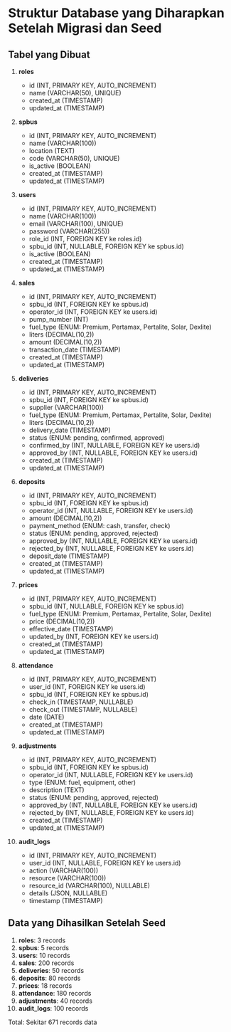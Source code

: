 # Struktur Database yang Diharapkan Setelah Migrasi dan Seed

## Tabel yang Dibuat

1. **roles**
   - id (INT, PRIMARY KEY, AUTO_INCREMENT)
   - name (VARCHAR(50), UNIQUE)
   - created_at (TIMESTAMP)
   - updated_at (TIMESTAMP)

2. **spbus**
   - id (INT, PRIMARY KEY, AUTO_INCREMENT)
   - name (VARCHAR(100))
   - location (TEXT)
   - code (VARCHAR(50), UNIQUE)
   - is_active (BOOLEAN)
   - created_at (TIMESTAMP)
   - updated_at (TIMESTAMP)

3. **users**
   - id (INT, PRIMARY KEY, AUTO_INCREMENT)
   - name (VARCHAR(100))
   - email (VARCHAR(100), UNIQUE)
   - password (VARCHAR(255))
   - role_id (INT, FOREIGN KEY ke roles.id)
   - spbu_id (INT, NULLABLE, FOREIGN KEY ke spbus.id)
   - is_active (BOOLEAN)
   - created_at (TIMESTAMP)
   - updated_at (TIMESTAMP)

4. **sales**
   - id (INT, PRIMARY KEY, AUTO_INCREMENT)
   - spbu_id (INT, FOREIGN KEY ke spbus.id)
   - operator_id (INT, FOREIGN KEY ke users.id)
   - pump_number (INT)
   - fuel_type (ENUM: Premium, Pertamax, Pertalite, Solar, Dexlite)
   - liters (DECIMAL(10,2))
   - amount (DECIMAL(10,2))
   - transaction_date (TIMESTAMP)
   - created_at (TIMESTAMP)
   - updated_at (TIMESTAMP)

5. **deliveries**
   - id (INT, PRIMARY KEY, AUTO_INCREMENT)
   - spbu_id (INT, FOREIGN KEY ke spbus.id)
   - supplier (VARCHAR(100))
   - fuel_type (ENUM: Premium, Pertamax, Pertalite, Solar, Dexlite)
   - liters (DECIMAL(10,2))
   - delivery_date (TIMESTAMP)
   - status (ENUM: pending, confirmed, approved)
   - confirmed_by (INT, NULLABLE, FOREIGN KEY ke users.id)
   - approved_by (INT, NULLABLE, FOREIGN KEY ke users.id)
   - created_at (TIMESTAMP)
   - updated_at (TIMESTAMP)

6. **deposits**
   - id (INT, PRIMARY KEY, AUTO_INCREMENT)
   - spbu_id (INT, FOREIGN KEY ke spbus.id)
   - operator_id (INT, NULLABLE, FOREIGN KEY ke users.id)
   - amount (DECIMAL(10,2))
   - payment_method (ENUM: cash, transfer, check)
   - status (ENUM: pending, approved, rejected)
   - approved_by (INT, NULLABLE, FOREIGN KEY ke users.id)
   - rejected_by (INT, NULLABLE, FOREIGN KEY ke users.id)
   - deposit_date (TIMESTAMP)
   - created_at (TIMESTAMP)
   - updated_at (TIMESTAMP)

7. **prices**
   - id (INT, PRIMARY KEY, AUTO_INCREMENT)
   - spbu_id (INT, NULLABLE, FOREIGN KEY ke spbus.id)
   - fuel_type (ENUM: Premium, Pertamax, Pertalite, Solar, Dexlite)
   - price (DECIMAL(10,2))
   - effective_date (TIMESTAMP)
   - updated_by (INT, FOREIGN KEY ke users.id)
   - created_at (TIMESTAMP)
   - updated_at (TIMESTAMP)

8. **attendance**
   - id (INT, PRIMARY KEY, AUTO_INCREMENT)
   - user_id (INT, FOREIGN KEY ke users.id)
   - spbu_id (INT, FOREIGN KEY ke spbus.id)
   - check_in (TIMESTAMP, NULLABLE)
   - check_out (TIMESTAMP, NULLABLE)
   - date (DATE)
   - created_at (TIMESTAMP)
   - updated_at (TIMESTAMP)

9. **adjustments**
   - id (INT, PRIMARY KEY, AUTO_INCREMENT)
   - spbu_id (INT, FOREIGN KEY ke spbus.id)
   - operator_id (INT, NULLABLE, FOREIGN KEY ke users.id)
   - type (ENUM: fuel, equipment, other)
   - description (TEXT)
   - status (ENUM: pending, approved, rejected)
   - approved_by (INT, NULLABLE, FOREIGN KEY ke users.id)
   - rejected_by (INT, NULLABLE, FOREIGN KEY ke users.id)
   - created_at (TIMESTAMP)
   - updated_at (TIMESTAMP)

10. **audit_logs**
    - id (INT, PRIMARY KEY, AUTO_INCREMENT)
    - user_id (INT, NULLABLE, FOREIGN KEY ke users.id)
    - action (VARCHAR(100))
    - resource (VARCHAR(100))
    - resource_id (VARCHAR(100), NULLABLE)
    - details (JSON, NULLABLE)
    - timestamp (TIMESTAMP)

## Data yang Dihasilkan Setelah Seed

1. **roles**: 3 records
2. **spbus**: 5 records
3. **users**: 10 records
4. **sales**: 200 records
5. **deliveries**: 50 records
6. **deposits**: 80 records
7. **prices**: 18 records
8. **attendance**: 180 records
9. **adjustments**: 40 records
10. **audit_logs**: 100 records

Total: Sekitar 671 records data